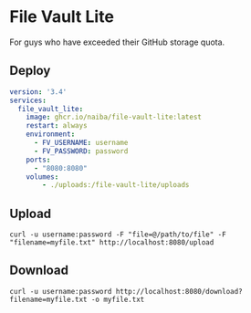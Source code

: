 # File Vault Lite

For guys who have exceeded their GitHub storage quota.

## Deploy

```yaml
version: '3.4'
services:
  file_vault_lite:
    image: ghcr.io/naiba/file-vault-lite:latest
    restart: always
    environment:
      - FV_USERNAME: username
      - FV_PASSWORD: password
    ports:
      - "8080:8080"
    volumes:
        - ./uploads:/file-vault-lite/uploads
```

## Upload

```shell
curl -u username:password -F "file=@/path/to/file" -F "filename=myfile.txt" http://localhost:8080/upload
```

## Download

```shell
curl -u username:password http://localhost:8080/download?filename=myfile.txt -o myfile.txt
```
